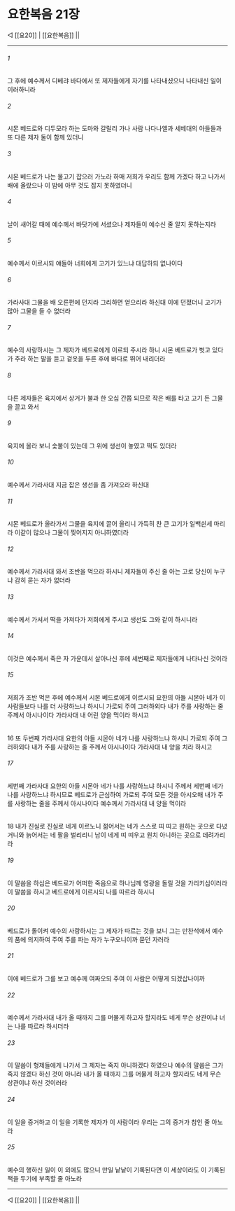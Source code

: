 # 요한복음 21장

◁ [[요20]] | [[요한복음]] ||
***

###### 1
그 후에 예수께서 디베랴 바다에서 또 제자들에게 자기를 나타내셨으니 나타내신 일이 이러하니라

###### 2
시몬 베드로와 디두모라 하는 도마와 갈릴리 가나 사람 나다나엘과 세베대의 아들들과 또 다른 제자 둘이 함께 있더니

###### 3
시몬 베드로가 나는 물고기 잡으러 가노라 하매 저희가 우리도 함께 가겠다 하고 나가서 배에 올랐으나 이 밤에 아무 것도 잡지 못하였더니

###### 4
날이 새어갈 때에 예수께서 바닷가에 서셨으나 제자들이 예수신 줄 알지 못하는지라

###### 5
예수께서 이르시되 얘들아 너희에게 고기가 있느냐 대답하되 없나이다

###### 6
가라사대 그물을 배 오른편에 던지라 그리하면 얻으리라 하신대 이에 던졌더니 고기가 많아 그물을 들 수 없더라

###### 7
예수의 사랑하시는 그 제자가 베드로에게 이르되 주시라 하니 시몬 베드로가 벗고 있다가 주라 하는 말을 듣고 겉옷을 두른 후에 바다로 뛰어 내리더라

###### 8
다른 제자들은 육지에서 상거가 불과 한 오십 간쯤 되므로 작은 배를 타고 고기 든 그물을 끌고 와서

###### 9
육지에 올라 보니 숯불이 있는데 그 위에 생선이 놓였고 떡도 있더라

###### 10
예수께서 가라사대 지금 잡은 생선을 좀 가져오라 하신대

###### 11
시몬 베드로가 올라가서 그물을 육지에 끌어 올리니 가득히 찬 큰 고기가 일백쉰세 마리라 이같이 많으나 그물이 찢어지지 아니하였더라

###### 12
예수께서 가라사대 와서 조반을 먹으라 하시니 제자들이 주신 줄 아는 고로 당신이 누구냐 감히 묻는 자가 없더라

###### 13
예수께서 가셔서 떡을 가져다가 저희에게 주시고 생선도 그와 같이 하시니라

###### 14
이것은 예수께서 죽은 자 가운데서 살아나신 후에 세번째로 제자들에게 나타나신 것이라

###### 15
저희가 조반 먹은 후에 예수께서 시몬 베드로에게 이르시되 요한의 아들 시몬아 네가 이 사람들보다 나를 더 사랑하느냐 하시니 가로되 주여 그러하외다 내가 주를 사랑하는 줄 주께서 아시나이다 가라사대 내 어린 양을 먹이라 하시고
###### 
16
또 두번째 가라사대 요한의 아들 시몬아 네가 나를 사랑하느냐 하시니 가로되 주여 그러하외다 내가 주를 사랑하는 줄 주께서 아시나이다 가라사대 내 양을 치라 하시고

###### 17
세번째 가라사대 요한의 아들 시몬아 네가 나를 사랑하느냐 하시니 주께서 세번째 네가 나를 사랑하느냐 하시므로 베드로가 근심하여 가로되 주여 모든 것을 아시오매 내가 주를 사랑하는 줄을 주께서 아시나이다 예수께서 가라사대 내 양을 먹이라
###### 
18
내가 진실로 진실로 네게 이르노니 젊어서는 네가 스스로 띠 띠고 원하는 곳으로 다녔거니와 늙어서는 네 팔을 벌리리니 남이 네게 띠 띠우고 원치 아니하는 곳으로 데려가리라

###### 19
이 말씀을 하심은 베드로가 어떠한 죽음으로 하나님께 영광을 돌릴 것을 가리키심이러라 이 말씀을 하시고 베드로에게 이르시되 나를 따르라 하시니

###### 20
베드로가 돌이켜 예수의 사랑하시는 그 제자가 따르는 것을 보니 그는 만찬석에서 예수의 품에 의지하여 주여 주를 파는 자가 누구오니이까 묻던 자러라

###### 21
이에 베드로가 그를 보고 예수께 여짜오되 주여 이 사람은 어떻게 되겠삽나이까

###### 22
예수께서 가라사대 내가 올 때까지 그를 머물게 하고자 할지라도 네게 무슨 상관이냐 너는 나를 따르라 하시더라

###### 23
이 말씀이 형제들에게 나가서 그 제자는 죽지 아니하겠다 하였으나 예수의 말씀은 그가 죽지 않겠다 하신 것이 아니라 내가 올 때까지 그를 머물게 하고자 할지라도 네게 무슨 상관이냐 하신 것이러라

###### 24
이 일을 증거하고 이 일을 기록한 제자가 이 사람이라 우리는 그의 증거가 참인 줄 아노라

###### 25
예수의 행하신 일이 이 외에도 많으니 만일 낱낱이 기록된다면 이 세상이라도 이 기록된 책을 두기에 부족할 줄 아노라

***
◁ [[요20]] | [[요한복음]] ||